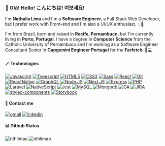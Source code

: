 <!-- 👓 Intro -->

### 👋 Olá! Hello! こんにちは! 여보세요!
I'm **Nathalia Lima** and I'm a **Software Engineer**, a Full Stack Web Developer, but I prefer work with Front-end and I'm also a UI/UX enthusiast. ✨🦄

I'm from Brazil, born and raised in **Recife, Pernambuco**, but I'm currently living in **Porto, Portugal**. I have a degree in **Computer Science** from the Catholic University of Pernambuco and I'm working as a Software Engineer Consultant Senior in **Capgemini Engineer Portugal** for the **Farfetch**. 🌈💻

<!-- 🎈 Tech -->

#### 🪄 Technologies
[![Javascript](https://img.shields.io/badge/javascript-0d1117?style=for-the-badge&logo=javascript)](https://developer.mozilla.org/en-US/docs/Web/JavaScript)
[![Typescript](https://img.shields.io/badge/Typescript-0d1117?style=for-the-badge&logo=typescript)](https://www.typescriptlang.org/)
[![HTML5](https://img.shields.io/badge/HTML5-0d1117?style=for-the-badge&logo=html5)](https://www.w3.org/html/)
[![CSS3](https://img.shields.io/badge/CSS3-0d1117?style=for-the-badge&logo=css3&logoColor=1572b6)](https://www.w3schools.com/css/)
[![Sass](https://img.shields.io/badge/Sass-0d1117?style=for-the-badge&logo=sass)](https://sass-lang.com/)
[![React](https://img.shields.io/badge/React-0d1117?style=for-the-badge&logo=react)](https://reactjs.org)
[![Git](https://img.shields.io/badge/Git-0d1117?style=for-the-badge&logo=git)](https://git-scm.com/)
[![ReactNative](https://img.shields.io/badge/React%20Native-0d1117?style=for-the-badge&logo=react)](https://reactnative.dev/)
[![GraphQL](https://img.shields.io/badge/GraphQL-0d1117?style=for-the-badge&logo=graphql&logoColor=e10098)](https://graphql.org/)
[![Node.JS](https://img.shields.io/badge/Node.JS-0d1117?style=for-the-badge&logo=nodedotjs)](https://nodejs.org/)
[![Next.JS](https://img.shields.io/badge/Next.JS-0d1117?style=for-the-badge&logo=nextdotjs)](https://nextjs.org)
[![Express](https://img.shields.io/badge/Express-0d1117?style=for-the-badge&logo=express)](https://expressjs.com)
[![PHP](https://img.shields.io/badge/PHP-0d1117?style=for-the-badge&logo=php)](https://www.php.net/)
[![Laravel](https://img.shields.io/badge/Laravel-0d1117?style=for-the-badge&logo=laravel)](https://laravel.com)
[![NativeScript](https://img.shields.io/badge/NativeScript-0d1117?style=for-the-badge&logo=nativescript&logoColor=3c5afd)](https://nativescript.org/)
[![Jest](https://img.shields.io/badge/Jest-0d1117?style=for-the-badge&logo=jest&logoColor=99424f)](https://jestjs.io/)
[![MySQL](https://img.shields.io/badge/MySQL-0d1117?style=for-the-badge&logo=mysql)](https://www.mysql.com/)
[![Mongodb](https://img.shields.io/badge/Mongodb-0d1117?style=for-the-badge&logo=mongodb)](https://www.mongodb.com/)
[![C#](https://img.shields.io/badge/C%23-0d1117?style=for-the-badge&logo=csharp&logoColor=934b8f)](https://www.w3schools.com/cs/)
[![JIRA](https://img.shields.io/badge/JIRA-0d1117?style=for-the-badge&logo=jira&logoColor=0052cc)](https://www.atlassian.com/software/jira)
[![styled-components](https://img.shields.io/badge/styled%20components-0d1117?style=for-the-badge&logo=styledcomponents)](https://styled-components.com)
[![Storybook](https://img.shields.io/badge/Storybook-0d1117?style=for-the-badge&logo=storybook)](https://storybook.js.org)

<!-- 📨 Contact -->

#### 🔭 Contact me 
[![gmail](https://img.shields.io/badge/gmail-24BADC?style=for-the-badge&logo=gmail&logoColor=FFFFFF)](mailto:nthlimao.contato@gmail.com)
[![linkedin](https://img.shields.io/badge/linkedin-0A66C2?style=for-the-badge&logo=linkedin&logoColor=white)](https://www.linkedin.com/)

<!-- 💻 Status -->

#### 📊 Github Status 
![nthlimao](https://github-readme-stats.vercel.app/api?username=nthlimao&show_icons=true&icon_color=29CBD8&title_color=29CBD8&bg_color=0d1117&text_color=FFFFFF&hide_border=true&locale=en)
![nthlimao](https://github-readme-stats.vercel.app/api/top-langs?username=nthlimao&layout=compact&icon_color=29CBD8&title_color=29CBD8&bg_color=0d1117&text_color=FFFFFF&hide_border=true&locale=en)
